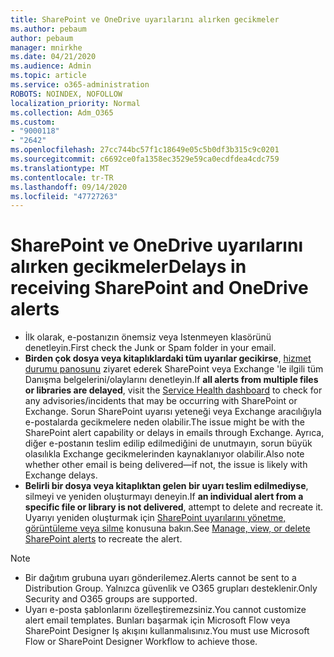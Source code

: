 ```yaml
---
title: SharePoint ve OneDrive uyarılarını alırken gecikmeler
ms.author: pebaum
author: pebaum
manager: mnirkhe
ms.date: 04/21/2020
ms.audience: Admin
ms.topic: article
ms.service: o365-administration
ROBOTS: NOINDEX, NOFOLLOW
localization_priority: Normal
ms.collection: Adm_O365
ms.custom:
- "9000118"
- "2642"
ms.openlocfilehash: 27cc744bc57f1c18649e05c5b0df3b315c9c0201
ms.sourcegitcommit: c6692ce0fa1358ec3529e59ca0ecdfdea4cdc759
ms.translationtype: MT
ms.contentlocale: tr-TR
ms.lasthandoff: 09/14/2020
ms.locfileid: "47727263"
---
```

# <a name="delays-in-receiving-sharepoint-and-onedrive-alerts"></a><span data-ttu-id="deecf-102">SharePoint ve OneDrive uyarılarını alırken gecikmeler</span><span class="sxs-lookup"><span data-stu-id="deecf-102">Delays in receiving SharePoint and OneDrive alerts</span></span>

- <span data-ttu-id="deecf-103">İlk olarak, e-postanızın önemsiz veya Istenmeyen klasörünü denetleyin.</span><span class="sxs-lookup"><span data-stu-id="deecf-103">First check the Junk or Spam folder in your email.</span></span>
- <span data-ttu-id="deecf-104">**Birden çok dosya veya kitaplıklardaki tüm uyarılar gecikirse**, [hizmet durumu panosunu](https://portal.office.com/adminportal/home?ref=/servicehealth) ziyaret ederek SharePoint veya Exchange 'le ilgili tüm Danışma belgelerini/olaylarını denetleyin.</span><span class="sxs-lookup"><span data-stu-id="deecf-104">If **all alerts from multiple files or libraries are delayed**, visit the [Service Health dashboard](https://portal.office.com/adminportal/home?ref=/servicehealth) to check for any advisories/incidents that may be occurring with SharePoint or Exchange.</span></span> <span data-ttu-id="deecf-105">Sorun SharePoint uyarısı yeteneği veya Exchange aracılığıyla e-postalarda gecikmelere neden olabilir.</span><span class="sxs-lookup"><span data-stu-id="deecf-105">The issue might be with the SharePoint alert capability or delays in emails through Exchange.</span></span> <span data-ttu-id="deecf-106">Ayrıca, diğer e-postanın teslim edilip edilmediğini de unutmayın, sorun büyük olasılıkla Exchange gecikmelerinden kaynaklanıyor olabilir.</span><span class="sxs-lookup"><span data-stu-id="deecf-106">Also note whether other email is being delivered—if not, the issue is likely with Exchange delays.</span></span>
- <span data-ttu-id="deecf-107">**Belirli bir dosya veya kitaplıktan gelen bir uyarı teslim edilmediyse**, silmeyi ve yeniden oluşturmayı deneyin.</span><span class="sxs-lookup"><span data-stu-id="deecf-107">If **an individual alert from a specific file or library is not delivered**, attempt to delete and recreate it.</span></span> <span data-ttu-id="deecf-108">Uyarıyı yeniden oluşturmak için [SharePoint uyarılarını yönetme, görüntüleme veya silme](https://support.microsoft.com/office/99dfb19c-9a90-4a8c-aba1-aa8c8afb0de2) konusuna bakın.</span><span class="sxs-lookup"><span data-stu-id="deecf-108">See [Manage, view, or delete SharePoint alerts](https://support.microsoft.com/office/99dfb19c-9a90-4a8c-aba1-aa8c8afb0de2) to recreate the alert.</span></span>

> [!NOTE]
> - <span data-ttu-id="deecf-109">Bir dağıtım grubuna uyarı gönderilemez.</span><span class="sxs-lookup"><span data-stu-id="deecf-109">Alerts cannot be sent to a Distribution Group.</span></span> <span data-ttu-id="deecf-110">Yalnızca güvenlik ve O365 grupları desteklenir.</span><span class="sxs-lookup"><span data-stu-id="deecf-110">Only Security and O365 groups are supported.</span></span>
> - <span data-ttu-id="deecf-111">Uyarı e-posta şablonlarını özelleştiremezsiniz.</span><span class="sxs-lookup"><span data-stu-id="deecf-111">You cannot customize alert email templates.</span></span> <span data-ttu-id="deecf-112">Bunları başarmak için Microsoft Flow veya SharePoint Designer Iş akışını kullanmalısınız.</span><span class="sxs-lookup"><span data-stu-id="deecf-112">You must use Microsoft Flow or SharePoint Designer Workflow to achieve those.</span></span>
